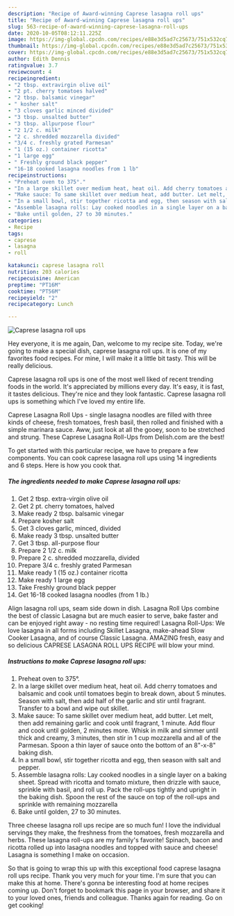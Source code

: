 ```yaml
---
description: "Recipe of Award-winning Caprese lasagna roll ups"
title: "Recipe of Award-winning Caprese lasagna roll ups"
slug: 563-recipe-of-award-winning-caprese-lasagna-roll-ups
date: 2020-10-05T08:12:11.225Z
image: https://img-global.cpcdn.com/recipes/e88e3d5ad7c25673/751x532cq70/caprese-lasagna-roll-ups-recipe-main-photo.jpg
thumbnail: https://img-global.cpcdn.com/recipes/e88e3d5ad7c25673/751x532cq70/caprese-lasagna-roll-ups-recipe-main-photo.jpg
cover: https://img-global.cpcdn.com/recipes/e88e3d5ad7c25673/751x532cq70/caprese-lasagna-roll-ups-recipe-main-photo.jpg
author: Edith Dennis
ratingvalue: 3.7
reviewcount: 4
recipeingredient:
- "2 tbsp. extravirgin olive oil"
- "2 pt. cherry tomatoes halved"
- "2 tbsp. balsamic vinegar"
- " kosher salt"
- "3 cloves garlic minced divided"
- "3 tbsp. unsalted butter"
- "3 tbsp. allpurpose flour"
- "2 1/2 c. milk"
- "2 c. shredded mozzarella divided"
- "3/4 c. freshly grated Parmesan"
- "1 (15 oz.) container ricotta"
- "1 large egg"
- " Freshly ground black pepper"
- "16-18 cooked lasagna noodles from 1 lb"
recipeinstructions:
- "Preheat oven to 375°."
- "In a large skillet over medium heat, heat oil. Add cherry tomatoes and balsamic and cook until tomatoes begin to break down, about 5 minutes. Season with salt, then add half of the garlic and stir until fragrant. Transfer to a bowl and wipe out skillet."
- "Make sauce: To same skillet over medium heat, add butter. Let melt, then add remaining garlic and cook until fragrant, 1 minute. Add flour and cook until golden, 2 minutes more. Whisk in milk and simmer until thick and creamy, 3 minutes, then stir in 1 cup mozzarella and all of the Parmesan. Spoon a thin layer of sauce onto the bottom of an 8&#34;-x-8&#34; baking dish."
- "In a small bowl, stir together ricotta and egg, then season with salt and pepper."
- "Assemble lasagna rolls: Lay cooked noodles in a single layer on a baking sheet. Spread with ricotta and tomato mixture, then drizzle with sauce, sprinkle with basil, and roll up. Pack the roll-ups tightly and upright in the baking dish. Spoon the rest of the sauce on top of the roll-ups and sprinkle with remaining mozzarella"
- "Bake until golden, 27 to 30 minutes."
categories:
- Recipe
tags:
- caprese
- lasagna
- roll

katakunci: caprese lasagna roll 
nutrition: 203 calories
recipecuisine: American
preptime: "PT16M"
cooktime: "PT56M"
recipeyield: "2"
recipecategory: Lunch

---
```



![Caprese lasagna roll ups](https://img-global.cpcdn.com/recipes/e88e3d5ad7c25673/751x532cq70/caprese-lasagna-roll-ups-recipe-main-photo.jpg)

Hey everyone, it is me again, Dan, welcome to my recipe site. Today, we're going to make a special dish, caprese lasagna roll ups. It is one of my favorites food recipes. For mine, I will make it a little bit tasty. This will be really delicious.

Caprese lasagna roll ups is one of the most well liked of recent trending foods in the world. It's appreciated by millions every day. It's easy, it is fast, it tastes delicious. They're nice and they look fantastic. Caprese lasagna roll ups is something which I've loved my entire life.

Caprese Lasagna Roll Ups - single lasagna noodles are filled with three kinds of cheese, fresh tomatoes, fresh basil, then rolled and finished with a simple marinara sauce. Aww, just look at all the gooey, soon to be stretched and strung. These Caprese Lasagna Roll-Ups from Delish.com are the best!


To get started with this particular recipe, we have to prepare a few components. You can cook caprese lasagna roll ups using 14 ingredients and 6 steps. Here is how you cook that.

<!--inarticleads1-->

##### The ingredients needed to make Caprese lasagna roll ups:

1. Get 2 tbsp. extra-virgin olive oil
1. Get 2 pt. cherry tomatoes, halved
1. Make ready 2 tbsp. balsamic vinegar
1. Prepare  kosher salt
1. Get 3 cloves garlic, minced, divided
1. Make ready 3 tbsp. unsalted butter
1. Get 3 tbsp. all-purpose flour
1. Prepare 2 1/2 c. milk
1. Prepare 2 c. shredded mozzarella, divided
1. Prepare 3/4 c. freshly grated Parmesan
1. Make ready 1 (15 oz.) container ricotta
1. Make ready 1 large egg
1. Take  Freshly ground black pepper
1. Get 16-18 cooked lasagna noodles (from 1 lb.)


Align lasagna roll ups, seam side down in dish. Lasagna Roll Ups combine the best of classic Lasagna but are much easier to serve, bake faster and can be enjoyed right away - no resting time required! Lasagna Roll-Ups: We love lasagna in all forms including Skillet Lasagna, make-ahead Slow Cooker Lasagna, and of course Classic Lasagna. AMAZING fresh, easy and so delicious CAPRESE LASAGNA ROLL UPS RECIPE will blow your mind. 

<!--inarticleads2-->

##### Instructions to make Caprese lasagna roll ups:

1. Preheat oven to 375°.
1. In a large skillet over medium heat, heat oil. Add cherry tomatoes and balsamic and cook until tomatoes begin to break down, about 5 minutes. Season with salt, then add half of the garlic and stir until fragrant. Transfer to a bowl and wipe out skillet.
1. Make sauce: To same skillet over medium heat, add butter. Let melt, then add remaining garlic and cook until fragrant, 1 minute. Add flour and cook until golden, 2 minutes more. Whisk in milk and simmer until thick and creamy, 3 minutes, then stir in 1 cup mozzarella and all of the Parmesan. Spoon a thin layer of sauce onto the bottom of an 8&#34;-x-8&#34; baking dish.
1. In a small bowl, stir together ricotta and egg, then season with salt and pepper.
1. Assemble lasagna rolls: Lay cooked noodles in a single layer on a baking sheet. Spread with ricotta and tomato mixture, then drizzle with sauce, sprinkle with basil, and roll up. Pack the roll-ups tightly and upright in the baking dish. Spoon the rest of the sauce on top of the roll-ups and sprinkle with remaining mozzarella
1. Bake until golden, 27 to 30 minutes.


Three cheese lasagna roll ups recipe are so much fun! I love the individual servings they make, the freshness from the tomatoes, fresh mozzarella and herbs. These lasagna roll-ups are my family&#39;s favorite! Spinach, bacon and ricotta rolled up into lasagna noodles and topped with sauce and cheese! Lasagna is something I make on occasion. 

So that is going to wrap this up with this exceptional food caprese lasagna roll ups recipe. Thank you very much for your time. I'm sure that you can make this at home. There's gonna be interesting food at home recipes coming up. Don't forget to bookmark this page in your browser, and share it to your loved ones, friends and colleague. Thanks again for reading. Go on get cooking!
